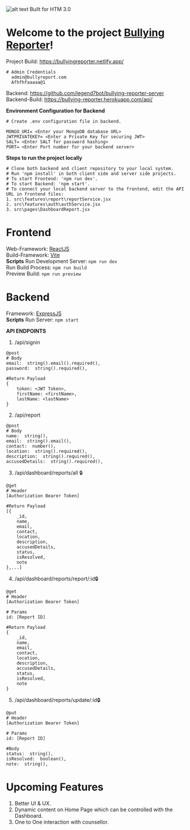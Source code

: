 <img src="https://static.wixstatic.com/media/b21544_d39286c28cd542fcac93cdc1f227d9c3~mv2.png/v1/fill/w_120,h_56,al_c,q_85,usm_0.66_1.00_0.01,enc_auto/b21544_d39286c28cd542fcac93cdc1f227d9c3~mv2.png" alt="alt text" title="HTM"/>
Built for HTM 3.0

# Welcome to the project [Bullying Reporter](https://bullyingreporter.netlify.app/)!

Project Build: https://bullyingreporter.netlify.app/
```
# Admin Credentials
  admin@bullyreport.com
  Afhfhfaaaaa@1
```

Backend: https://github.com/legend7bot/bullying-reporter-server
<br/>
Backend-Build: https://bullying-reporter.herokuapp.com/api/

**Environment Configuration for Backend**
```
# Create .env configuration file in backend. 

MONGO_URI= <Enter your MongoDB database URL>
JWTPRIVATEKEY= <Enter a Private Key for securing JWT>
SALT= <Enter SALT for password hashing>
PORT= <Enter Port number for your backend server>
```
**Steps to run the project locally**
```
# Clone both backend and client repository to your local system.
# Run 'npm install' in both client side and server side projects.
# To start Frontend: 'npm run dev'.
# To start Backend: 'npm start'.
# To connect your local backend server to the frontend, edit the API URL in frontend files:
1. src\features\report\reportService.jsx
2. src\features\auth\authService.jsx
3. src\pages\DashboardReport.jsx
```

# Frontend
Web-Framework: [ReactJS](https://reactjs.org/)\
Build-Framework: [Vite](https://vitejs.dev/)\
**Scripts**
Run Development Server: ``npm run dev``\
Run Build Process: ``npm run build``\
Preview Build: ``npm run preview``

# Backend
Framework: [ExpressJS](https://expressjs.com/)\
**Scripts**
Run Server: ``npm start``

**API ENDPOINTS**
1. /api/signin
```
@post
# Body
email:  string().email().required(),
password:  string().required(),

#Return Payload
{
	token: <JWT Token>,
	firstName: <firstName>,
	lastName: <lastName>
}
```
2. /api/report
```
@post
# Body
name:  string(),
email:  string().email(),
contact:  number(),
location:  string().required(),
description:  string().required(),
accusedDetails:  string().required(),
```
3. /api/dashboard/reports/all 🔒
```
@get
# Header
[Authorization Bearer Token]

#Return Payload
[{
	_id,
	name,
	email,
	contact,
	location,
	description,
	accusedDetails,
	status,
	isResolved,
	note
},...]
```
4. /api/dashboard/reports/report/:id🔒
```
@get
# Header
[Authorization Bearer Token]

# Params
id: [Report ID]

#Return Payload
{
	_id,
	name,
	email,
	contact,
	location,
	description,
	accusedDetails,
	status,
	isResolved,
	note
}
```
5. /api/dashboard/reports/update/:id🔒
```
@put
# Header
[Authorization Bearer Token]

# Params
id: [Report ID]

#Body
status:  string(),
isResolved:  boolean(),
note:  string(),
```

# Upcoming Features
1. Better UI & UX.
2. Dynamic content on Home Page which can be controlled with the Dashboard.
3. One to One interaction with counsellor.
